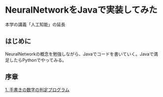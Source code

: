 # NeuralNetworkをJavaで実装してみた
本学の講義「人工知能」の延長

## はじめに
NeuralNetworkの概念を勉強しながら、Javaでコードを書いていく。Javaで満足したらPythonでやってみる。  

## 序章
[1. 手書きの数字の判定プログラム](a)  
